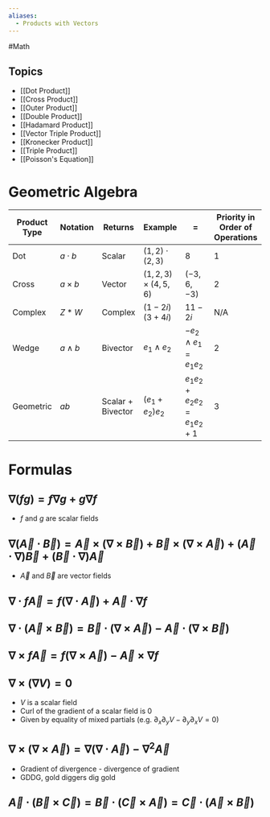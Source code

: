 ```yaml
---
aliases:
  - Products with Vectors
---
```

#Math 
## Topics
* [[Dot Product]]
* [[Cross Product]]
* [[Outer Product]]
* [[Double Product]]
* [[Hadamard Product]]
* [[Vector Triple Product]]
* [[Kronecker Product]]
* [[Triple Product]]
* [[Poisson's Equation]]
# Geometric Algebra
| Product Type | Notation     | Returns           | Example                     | $=$                          | Priority in Order of Operations |
| ------------ | ------------ | ----------------- | --------------------------- | ---------------------------- | ------------------------------- |
| Dot          | $a \cdot b$  | Scalar            | $(1,2) \cdot (2,3)$         | $8$                          | 1                               |
| Cross        | $a \times b$ | Vector            | $(1,2, 3) \times (4, 5, 6)$ | $(-3,6,-3)$                  | 2                               |
| Complex      | $Z * W$      | Complex           | $(1-2i)(3+4i)$              | $11-2i$                      | N/A                             |
| Wedge        | $a \wedge b$ | Bivector          | $e_1 \wedge e_2$            | $-e_2 \wedge e_1 = e_1e_2$   | 2                               |
| Geometric    | $ab$         | Scalar + Bivector | $(e_1+e_2)e_2$              | $e_1e_2+e_2e_2 = e_1e_2 + 1$ | 3                               |
# Formulas
## $\displaystyle \nabla (fg)=f\nabla g+g\nabla f$
* $\displaystyle f$ and $\displaystyle g$ are scalar fields
## $\displaystyle \nabla (\vec{A}\cdot \vec{B})=\vec{A}\times (\nabla \times \vec{B})+\vec{B}\times (\nabla \times \vec{A})+(\vec{A}\cdot \nabla )\vec{B}+(\vec{B}\cdot \nabla )\vec{A}$
* $\displaystyle \vec{A}$ and $\displaystyle \vec{B}$ are vector fields
## $\displaystyle \nabla \cdot f\vec{A}=f(\nabla \cdot \vec{A})+\vec{A}\cdot \nabla f$
## $\displaystyle \nabla \cdot (\vec{A}\times \vec{B})=\vec{B}\cdot (\nabla \times \vec{A})-\vec{A}\cdot (\nabla \times \vec{B})$
## $\displaystyle \nabla \times f\vec{A}=f(\nabla \times \vec{A})-\vec{A}\times \nabla f$
## $\displaystyle \nabla \times(\nabla V)=0$
* $\displaystyle V$ is a scalar field
* Curl of the gradient of a scalar field is 0
* Given by equality of mixed partials (e.g. $\displaystyle \partial_{x}\partial_{y}V-\partial_{y}\partial_{x}V=0$)
## $\displaystyle \nabla \times (\nabla \times \vec{A})=\nabla (\nabla \cdot \vec{A})-\nabla ^{2} \vec{A}$
* Gradient of divergence - divergence of gradient
* GDDG, gold diggers dig gold
## $\displaystyle \vec{A}\cdot (\vec{B}\times \vec{C})=\vec{B}\cdot (\vec{C}\times  \vec{A})=\vec{C}\cdot (\vec{A}\times \vec{B})$
